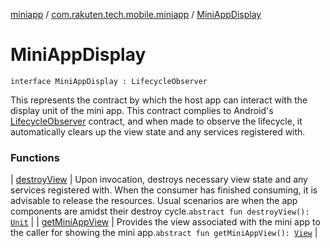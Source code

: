 [miniapp](../../index.md) / [com.rakuten.tech.mobile.miniapp](../index.md) / [MiniAppDisplay](./index.md)

# MiniAppDisplay

`interface MiniAppDisplay : LifecycleObserver`

This represents the contract by which the host app can interact with the
display unit of the mini app.
This contract complies to Android's [LifecycleObserver](#) contract, and when made to observe
the lifecycle, it automatically clears up the view state and any services registered with.

### Functions

| [destroyView](destroy-view.md) | Upon invocation, destroys necessary view state and any services registered with. When the consumer has finished consuming, it is advisable to release the resources. Usual scenarios are when the app components are amidst their destroy cycle.`abstract fun destroyView(): `[`Unit`](https://kotlinlang.org/api/latest/jvm/stdlib/kotlin/-unit/index.html) |
| [getMiniAppView](get-mini-app-view.md) | Provides the view associated with the mini app to the caller for showing the mini app.`abstract fun getMiniAppView(): `[`View`](https://developer.android.com/reference/android/view/View.html) |

